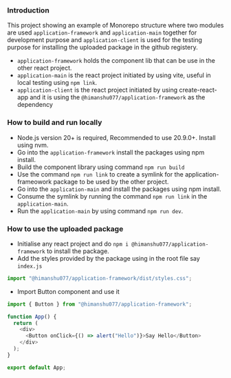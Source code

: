 ### Introduction

This project showing an example of Monorepo structure where two modules are used `application-framework` and `application-main` together for development purpose and `application-client` is used for the testing purpose for installing the uploaded package in the github registery.

- `application-framework` holds the component lib that can be use in the other react project.
- `application-main` is the react project initiated by using vite, useful in local testing using `npm link`.
- `application-client` is the react project initiated by using create-react-app and it is using the `@himanshu077/application-framework` as the dependency


### How to build and run locally

- Node.js version 20+ is required, Recommended to use 20.9.0+. Install using nvm.
- Go into the `application-framework` install the packages using npm install.
- Build the component library using command `npm run build`
- Use the command `npm run link` to create a symlink for the application-frameowork package to be used by the other project.
- Go into the `application-main` and install the packages using npm install.
- Consume the symlink by running the command `npm run link` in the `application-main`.
- Run the `application-main` by using command `npm run dev`.


### How to use the uploaded package
- Initialise any react project and do `npm i @himanshu077/application-framework` to install the package.
- Add the styles provided by the package using in the root file say `index.js`
```javascript
import "@himanshu077/application-framework/dist/styles.css";
```

- Import Button component and use it
```javascript
import { Button } from "@himanshu077/application-framework";

function App() {
  return (
    <div>
      <Button onClick={() => alert("Hello")}>Say Hello</Button>
    </div>
  );
}

export default App;

```

